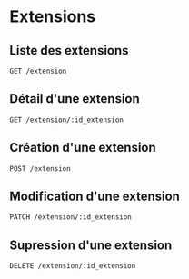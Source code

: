 # Extensions


## Liste des extensions 

```
GET /extension
```

## Détail d'une extension

```
GET /extension/:id_extension
``` 

## Création d'une extension

```
POST /extension
```

## Modification d'une extension

```
PATCH /extension/:id_extension
```

## Supression d'une extension
```
DELETE /extension/:id_extension
```
